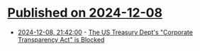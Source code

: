 # [Published on 2024-12-08](index.md)

* [2024-12-08, 21:42:00](https://soylentnews.org/article.pl?sid=24/12/07/0413247&from=rss) - [The US Treasury Dept's \"Corporate Transparency Act\" is Blocked](https://soylentnews.org/article.pl?sid=24/12/07/0413247&from=rss)
